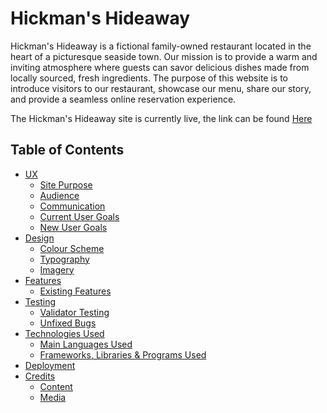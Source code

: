 # Hickman's Hideaway
Hickman's Hideaway is a fictional family-owned restaurant located in the heart of a picturesque seaside town. Our mission is to provide a warm and inviting atmosphere where guests can savor delicious dishes made from locally sourced, fresh ingredients.
The purpose of this website is to introduce visitors to our restaurant, showcase our menu, share our story, and provide a seamless online reservation experience.

The Hickman's Hideaway site is currently live, the link can be found [Here](https://sam92uk.github.io/Hickmans-Hideaway/contact.html)

## Table of Contents
+ [UX](#ux "UX")
  + [Site Purpose](#site-purpose "Site Purpose")
  + [Audience](#audience "Audience")
  + [Communication](#communication "Communication")
  + [Current User Goals](#current-user-goals "Current User Goals")
  + [New User Goals](#new-user-goals "New User Goals")
+ [Design](#design "Design")
  + [Colour Scheme](#colour-scheme "Colour Scheme")
  + [Typography](#typography "Typography")
  + [Imagery](#imagery "Imagery")
+ [Features](#features "Features")
  + [Existing Features](#existing-features "Existing Features")
+ [Testing](#testing "Testing")
  + [Validator Testing](#validator-testing "Validator Testing")
  + [Unfixed Bugs](#unfixed-bugs "Unfixed Bugs")
+ [Technologies Used](#technologies-used "Technologies Used")
  + [Main Languages Used](#main-languages-used "Main Languages Used")
  + [Frameworks, Libraries & Programs Used](#frameworks-libraries-programs-used "Frameworks, Libraries & Programs Used")
+ [Deployment](#deployment "Deployment")
+ [Credits](#credits "Credits")
  + [Content](#content "Content")
  + [Media](#media "Media")
